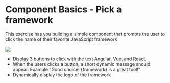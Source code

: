 # Component Basics - Pick a framework

This exercise has you building a simple component that prompts the user to click the name of their favorite JavaScript framework

![](../images/Framework_Picker.gif)

- Display 3 buttons to click with the text Angular, Vue, and React.
- When the users clicks a button, a short dynamic message should appear. Example "Good choice! {framework} is a great tool!"
- Dynamically display the logo of the framework
